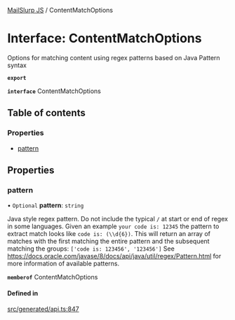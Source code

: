 [MailSlurp JS](../README.md) / ContentMatchOptions

# Interface: ContentMatchOptions

Options for matching content using regex patterns based on Java Pattern syntax

**`export`**

**`interface`** ContentMatchOptions

## Table of contents

### Properties

- [pattern](ContentMatchOptions.md#pattern)

## Properties

### pattern

• `Optional` **pattern**: `string`

Java style regex pattern. Do not include the typical `/` at start or end of regex in some languages. Given an example `your code is: 12345` the pattern to extract match looks like `code is: (\\d{6})`. This will return an array of matches with the first matching the entire pattern and the subsequent matching the groups: `['code is: 123456', '123456']` See https://docs.oracle.com/javase/8/docs/api/java/util/regex/Pattern.html for more information of available patterns.

**`memberof`** ContentMatchOptions

#### Defined in

[src/generated/api.ts:847](https://github.com/mailslurp/mailslurp-client/blob/6bcf839/src/generated/api.ts#L847)
